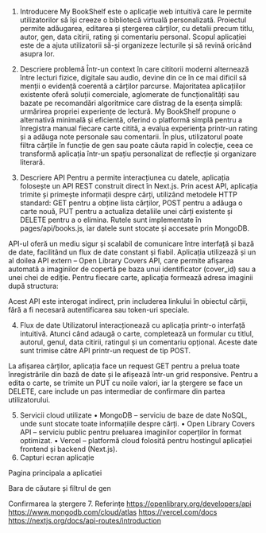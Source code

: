 1.	Introducere
My BookShelf este o aplicație web intuitivă care le permite utilizatorilor să își creeze o bibliotecă virtuală personalizată. Proiectul permite adăugarea, editarea și ștergerea cărților, cu detalii precum titlu, autor, gen, data citirii, rating și comentariu personal. Scopul aplicației este de a ajuta utilizatorii să-și organizeze lecturile și să revină oricând asupra lor.

2.	Descriere problemă
Într-un context în care cititorii moderni alternează între lecturi fizice, digitale sau audio, devine din ce în ce mai dificil să menții o evidență coerentă a cărților parcurse. Majoritatea aplicațiilor existente oferă soluții comerciale, aglomerate de funcționalități sau bazate pe recomandări algoritmice care distrag de la esența simplă: urmărirea propriei experiențe de lectură. My BookShelf propune o alternativă minimală și eficientă, oferind o platformă simplă pentru a înregistra manual fiecare carte citită, a evalua experiența printr-un rating și a adăuga note personale sau comentarii. În plus, utilizatorul poate filtra cărțile în funcție de gen sau poate căuta rapid în colecție, ceea ce transformă aplicația într-un spațiu personalizat de reflecție și organizare literară.

3.	Descriere API
Pentru a permite interacțiunea cu datele, aplicația folosește un API REST construit direct în Next.js. Prin acest API, aplicația trimite și primește informații despre cărți, utilizând metodele HTTP standard: GET pentru a obține lista cărților, POST pentru a adăuga o carte nouă, PUT pentru a actualiza detaliile unei cărți existente și DELETE pentru a o elimina. Rutele sunt implementate în pages/api/books.js, iar datele sunt stocate și accesate prin MongoDB. 
 
API-ul oferă un mediu sigur și scalabil de comunicare între interfață și bază de date, facilitând un flux de date constant și fiabil.
Aplicația utilizează și un al doilea API extern – Open Library Covers API, care permite afișarea automată a imaginilor de copertă pe baza unui identificator (cover_id) sau a unei chei de ediție. Pentru fiecare carte, aplicația formează adresa imaginii după structura:
 
Acest API este interogat indirect, prin includerea linkului în obiectul cărții, fără a fi necesară autentificarea sau token-uri speciale.

4.	Flux de date
Utilizatorul interacționează cu aplicația printr-o interfață intuitivă. Atunci când adaugă o carte, completează un formular cu titlul, autorul, genul, data citirii, ratingul și un comentariu opțional. Aceste date sunt trimise către API printr-un request de tip POST.

 La afișarea cărților, aplicația face un request GET pentru a prelua toate înregistrările din bază de date și le afișează într-un grid responsive. Pentru a edita o carte, se trimite un PUT cu noile valori, iar la ștergere se face un DELETE, care include un pas intermediar de confirmare din partea utilizatorului.
 
5.	Servicii cloud utilizate
•	MongoDB – serviciu de baze de date NoSQL, unde sunt stocate toate informațiile despre cărți.
•	Open Library Covers API – serviciu public pentru preluarea imaginilor coperților în format optimizat.
•	Vercel – platformă cloud folosită pentru hostingul aplicației frontend și backend (Next.js).
6.	Capturi ecran aplicație
 
Pagina principala a aplicatiei
 
Bara de căutare și filtrul de gen

 
Confirmarea la ștergere
7. Referințe
https://openlibrary.org/developers/api
https://www.mongodb.com/cloud/atlas
https://vercel.com/docs
https://nextjs.org/docs/api-routes/introduction
